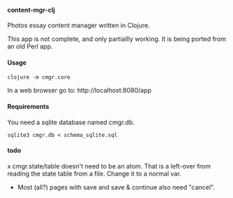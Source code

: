 #### content-mgr-clj

Photos essay content manager written in Clojure. 

This app is not complete, and only partiallly working. It is being ported from an old Perl app.

#### Usage

`clojure -m cmgr.core`

In a web browser go to: http://localhost:8080/app

#### Requirements

You need a sqlite database named cmgr.db.

`sqlite3 cmgr.db < schema_sqlite.sql`


#### todo

x cmgr.state/table doesn't need to be an atom. That is a left-over from reading the state table from a file.
  Change it to a normal var.

- Most (all?) pages with save and save & continue also need "cancel".
  
